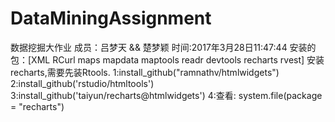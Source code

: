 # DataMiningAssignment
数据挖掘大作业
成员：吕梦天 && 楚梦颖
时间:2017年3月28日11:47:44
安装的包：[XML RCurl maps mapdata maptools readr devtools recharts rvest]
安装recharts,需要先装Rtools.
1:install_github("ramnathv/htmlwidgets")
2:install_github('rstudio/htmltools')
3:install_github('taiyun/recharts@htmlwidgets')
4:查看: system.file(package = "recharts")
